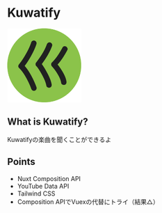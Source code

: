 # Kuwatify

<img src='./static/kuwatify_logo.png' width='170'>

## What is Kuwatify?

Kuwatifyの楽曲を聞くことができるよ

## Points

- Nuxt Composition API
- YouTube Data API
- Tailwind CSS
- Composition APIでVuexの代替にトライ（結果△）
